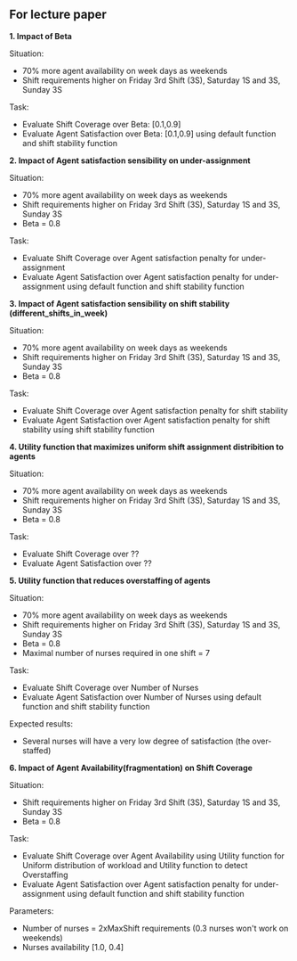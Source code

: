 ## For lecture paper
**1. Impact of Beta**

Situation: 
- 70% more agent availability on week days as weekends
- Shift requirements higher on Friday 3rd Shift (3S), Saturday 1S and 3S, Sunday 3S

Task:
- Evaluate Shift Coverage over Beta: [0.1,0.9]
- Evaluate Agent Satisfaction over Beta: [0.1,0.9] using default function and shift stability function

**2. Impact of Agent satisfaction sensibility on under-assignment**

Situation: 
- 70% more agent availability on week days as weekends
- Shift requirements higher on Friday 3rd Shift (3S), Saturday 1S and 3S, Sunday 3S
- Beta = 0.8

Task:
- Evaluate Shift Coverage over Agent satisfaction penalty for under-assignment
- Evaluate Agent Satisfaction over Agent satisfaction penalty for under-assignment using default function and shift stability function

**3. Impact of Agent satisfaction sensibility on shift stability (different_shifts_in_week)**

Situation: 
- 70% more agent availability on week days as weekends
- Shift requirements higher on Friday 3rd Shift (3S), Saturday 1S and 3S, Sunday 3S
- Beta = 0.8

Task:
- Evaluate Shift Coverage over Agent satisfaction penalty for shift stability
- Evaluate Agent Satisfaction over Agent satisfaction penalty for shift stability using shift stability function

**4. Utility function that maximizes uniform shift assignment distribition to agents**

Situation: 
- 70% more agent availability on week days as weekends
- Shift requirements higher on Friday 3rd Shift (3S), Saturday 1S and 3S, Sunday 3S
- Beta = 0.8

Task:
- Evaluate Shift Coverage over ??
- Evaluate Agent Satisfaction over ??


**5. Utility function that reduces overstaffing of agents**

Situation: 
- 70% more agent availability on week days as weekends
- Shift requirements higher on Friday 3rd Shift (3S), Saturday 1S and 3S, Sunday 3S
- Beta = 0.8
- Maximal number of nurses required in one shift = 7

Task:
- Evaluate Shift Coverage over Number of Nurses
- Evaluate Agent Satisfaction over Number of Nurses using default function and shift stability function

Expected results:
- Several nurses will have a very low degree of satisfaction (the over-staffed)

**6. Impact of Agent Availability(fragmentation) on Shift Coverage**

Situation: 
- Shift requirements higher on Friday 3rd Shift (3S), Saturday 1S and 3S, Sunday 3S
- Beta = 0.8

Task:
- Evaluate Shift Coverage over Agent Availability using Utility function for Uniform distribution of workload and Utility function to detect Overstaffing
- Evaluate Agent Satisfaction over Agent satisfaction penalty for under-assignment using default function and shift stability function

Parameters:
- Number of nurses = 2xMaxShift requirements (0.3 nurses won't work on weekends)
- Nurses availability [1.0, 0.4] 

